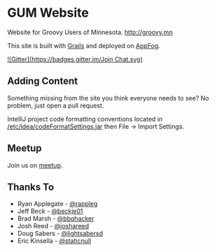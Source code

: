 GUM Website
===========
Website for Groovy Users of Minnesota. <http://groovy.mn>

This site is built with [Grails](http://grails.org) and deployed on [AppFog](http://www.appfog.com).

[![Gitter](https://badges.gitter.im/Join Chat.svg)](https://gitter.im/GroovyMN?utm_source=badge&utm_medium=badge&utm_campaign=pr-badge&utm_content=badge)

Adding Content
--------------
Something missing from the site you think everyone needs to see? No problem, just open a pull request.

IntelliJ project code formatting conventions located in [/etc/idea/codeFormatSettings.jar](https://github.com/GroovyMN/gum-website/blob/master/etc/idea/codeFormatSettings.jar) then File -> Import Settings.

Meetup
--------------
Join us on [meetup](http://www.meetup.com/groovymn/).

Thanks To
---------
* Ryan Applegate - [@rappleg](http://twitter.com/rappleg)
* Jeff Beck - [@beckje01](http://twitter.com/beckje01)
* Brad Marsh - [@bbqhacker](http://twitter.com/bbqhacker)
* Josh Reed - [@joshareed](http://twitter.com/joshareed)
* Doug Sabers - [@lightsabersd](http://twitter.com/lightsabersd)
* Eric Kinsella - [@staticnull](http://twitter.com/staticnull)
